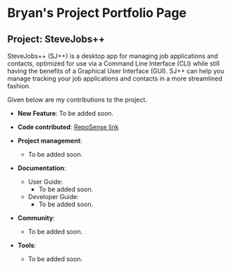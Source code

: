 # Bryan's Project Portfolio Page

## Project: SteveJobs++
SteveJobs++ (SJ++) is a desktop app for managing job applications and contacts, 
optimized for use via a Command Line Interface (CLI) while still having the benefits of a Graphical User Interface (GUI). 
SJ++ can help you manage tracking your job applications and contacts in a more streamlined fashion.

Given below are my contributions to the project.

- **New Feature**: To be added soon.

- **Code contributed**: [RepoSense link]()

- **Project management**: 
  - To be added soon.

- **Documentation**: 
  - User Guide:
    - To be added soon.
  - Developer Guide:
    - To be added soon.

- **Community**: 
  - To be added soon.

- **Tools**: 
  - To be added soon.
